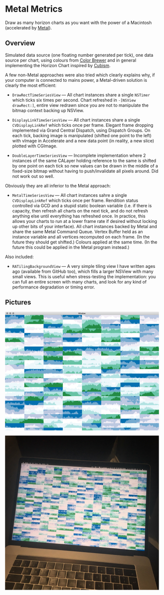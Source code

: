 # Metal Metrics

Draw as many horizon charts as you want with the power of a Macintosh (accelerated by [Metal](https://developer.apple.com/metal/)).

## Overview

Simulated data source (one floating number generated per tick), one data source per chart, using colours from [Color Brewer](http://colorbrewer2.org) and in general implementing the Horizon Chart inspired by [Cubism](https://github.com/square/cubism).

A few non-Metal approaches were also tried which clearly explains why, if your computer is connected to mains power, a Metal-driven solution is clearly the most efficient:

* `DrawRectTimeSeriesView` — All chart instances share a single `NSTimer` which ticks six times per second. Chart refreshed in `-[NSView drawRect:]`, entire view redrawn since you are not to manipulate the bitmap context backing up NSView.

* `DisplayLinkTimeSeriesView` — All chart instances share a single `CVDisplayLinkRef` which ticks once per frame. Elegant frame dropping implemented via Grand Central Dispatch, using Dispatch Groups. On each tick, backing image is manipulated (shifted one point to the left) with vImage in Accelerate and a new data point (in reality, a new slice) plotted with CGImage.

* `DoubleLayerTimeSeriesView` — Incomplete implementation where 2 instances of the same CALayer holding reference to the same is shifted by one point on each tick so new values can be drawn in the middle of a fixed-size bitmap without having to push/invalidate all pixels around. Did not work out so well.

Obviously they are all inferior to the Metal approach:

* `MetalTimeSeriesView` — All chart instances sahre a single `CVDisplayLinkRef` which ticks once per frame. Rendition status controlled via GCD and a stupid static boolean variable (i.e. if there is capacity, then refresh all charts on the next tick, and do not refresh anything else until everything has refreshed once. In practice, this allows your charts to run at a lower frame rate if desired without locking up other bits of your interface). All chart instances backed by Metal and share the same Metal Command Queue. Vertex Buffer held as an instance variable and all vertices recomputed on each frame. (In the future they should get shifted.) Colours applied at the same time. (In the future this could be applied in the Metal program instead.)

Also included:

* `RATilingBackgroundView` — A very simple tiling view I have written ages ago (available from GitHub too), which fills a larger NSView with many small views. This is useful when stress-testing the implementation: you can full an entire screen with many charts, and look for any kind of performance degradation or timing error.

## Pictures

![Rendered on Mac](docs/screen.png)

![Rendered on Mac](docs/mac.jpg)
